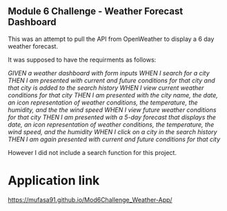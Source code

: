 ## Module 6 Challenge - Weather Forecast Dashboard

This was an attempt to pull the API from OpenWeather to display a 6 day weather forecast.

It was supposed to have the requirments as follows:

*GIVEN a weather dashboard with form inputs
WHEN I search for a city
THEN I am presented with current and future conditions for that city and that city is added to the search history
WHEN I view current weather conditions for that city
THEN I am presented with the city name, the date, an icon representation of weather conditions, the temperature, the humidity, and the the wind speed
WHEN I view future weather conditions for that city
THEN I am presented with a 5-day forecast that displays the date, an icon representation of weather conditions, the temperature, the wind speed, and the humidity
WHEN I click on a city in the search history
THEN I am again presented with current and future conditions for that city*

However I did not include a search function for this project.

# Application link
https://mufasa91.github.io/Mod6Challenge_Weather-App/
